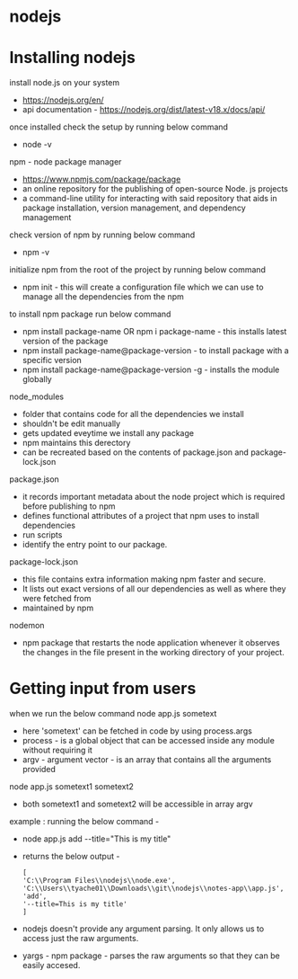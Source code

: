 # nodejs

# Installing nodejs

install node.js on your system
- https://nodejs.org/en/
- api documentation - https://nodejs.org/dist/latest-v18.x/docs/api/

once installed check the setup by running below command
 - node -v

npm - node package manager
- https://www.npmjs.com/package/package
- an online repository for the publishing of open-source Node. js projects
- a command-line utility for interacting with said repository that aids in package installation, version management, and dependency management

check version of npm by running below command
 - npm -v

initialize npm from the root of the project by running below command
 - npm init - this will create a configuration file which we can use to manage all the dependencies from the npm

to install npm package run below command
 - npm install package-name OR npm i package-name - this installs latest version of the package
 - npm install package-name@package-version - to install package with a specific version
 - npm install package-name@package-version -g - installs the module globally

node_modules 
- folder that contains code for all the dependencies we install
- shouldn't be edit manually
- gets updated eveytime we install any package
- npm maintains this derectory
- can be recreated based on the contents of package.json and package-lock.json

package.json 
- it records important metadata about the node project which is required before publishing to npm
- defines functional attributes of a project that npm uses to install dependencies
- run scripts
- identify the entry point to our package. 

package-lock.json 
- this file contains extra information making npm faster and secure. 
- It lists out exact versions of all our dependencies as well as where they were fetched from
- maintained by npm

nodemon
- npm package that restarts the node application whenever it observes the changes in the file present in the working directory of your project.

# Getting input from users
  when we run the below command 
  node app.js sometext
  - here 'sometext' can be fetched in code by using process.args
  - process - is a global object that can be accessed inside any module without requiring it
  - argv - argument vector - is an array that contains all the arguments provided

  node app.js sometext1 sometext2
  - both sometext1 and sometext2 will be accessible in array argv

  example : running the below command -
  - node app.js add --title="This is my title"
  - returns the below output -
        
        [
        'C:\\Program Files\\nodejs\\node.exe',
        'C:\\Users\\tyache01\\Downloads\\git\\nodejs\\notes-app\\app.js',
        'add',
        '--title=This is my title'
        ]

  - nodejs doesn't provide any argument parsing. It only allows us to access just the raw arguments.

  - yargs - npm package - parses the raw arguments so that they can be easily accesed.


  
